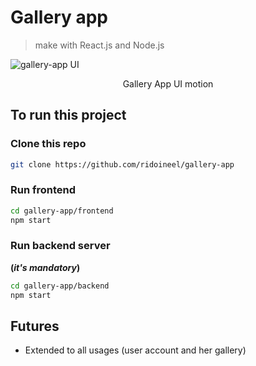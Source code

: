 # Gallery app
> make with React.js and Node.js

![gallery-app UI](/frontend/src/assets/images/gallery-app-ui.gif)
<center>Gallery App UI motion</center>

## To run this project

### Clone this repo

``` bash
git clone https://github.com/ridoineel/gallery-app
```

### Run frontend

``` bash
cd gallery-app/frontend
npm start
```

### Run backend server
**(_it's mandatory_)**

``` bash
cd gallery-app/backend
npm start
```

## Futures
* Extended to all usages (user account and her gallery)
